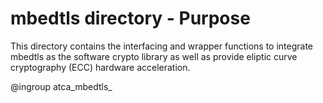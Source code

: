 mbedtls directory - Purpose
===========================
This directory contains the interfacing and wrapper functions to
integrate mbedtls as the software crypto library as well as provide
eliptic curve cryptography (ECC) hardware acceleration.

@ingroup atca_mbedtls_
